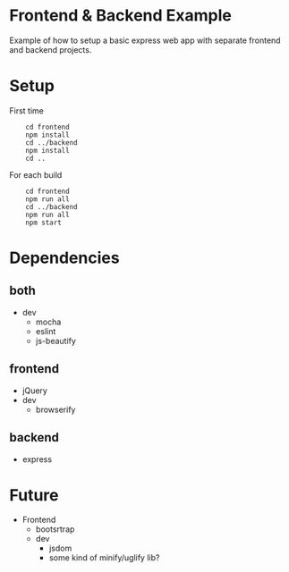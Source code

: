 Frontend & Backend Example
==========================

Example of how to setup a basic express web app with separate frontend and backend projects.


Setup
=====

First time

```
    cd frontend
    npm install
    cd ../backend
    npm install
    cd ..
```

For each build

```
    cd frontend
    npm run all
    cd ../backend
    npm run all
    npm start
```


Dependencies
============

both
----
- dev
    - mocha
    - eslint
    - js-beautify

frontend
--------
- jQuery
- dev
    - browserify

backend
-------
- express


Future
======

- Frontend
    - bootsrtrap
    - dev
        - jsdom
        - some kind of minify/uglify lib?
